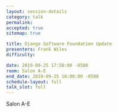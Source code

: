 ```yaml
---
layout: session-details
category: talk
permalink:
accepted: true
sitemap: true

title: Django Software Foundation Update
presenters: Frank Wiles
difficulty:

date: 2019-09-25 17:50:00 -0500
room: Salon A-E
end_date: 2019-09-25 18:00:00 -0500
schedule-layout: full
talk_slot: full
---
```

Salon A-E
